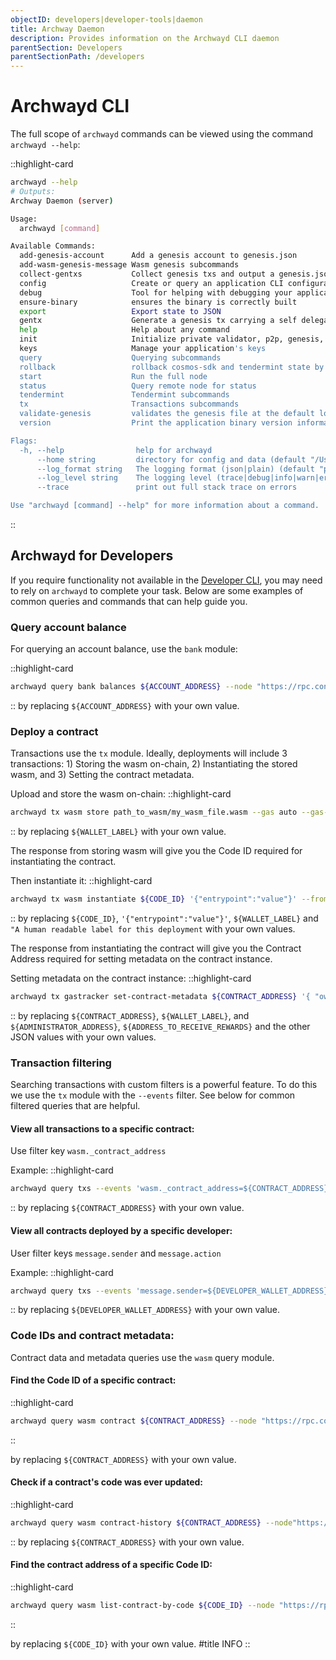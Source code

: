 ```yaml
---
objectID: developers|developer-tools|daemon
title: Archway Daemon
description: Provides information on the Archwayd CLI daemon
parentSection: Developers
parentSectionPath: /developers
---
```


# Archwayd CLI

The full scope of `archwayd` commands can be viewed using the command `archwayd --help`:

::highlight-card

```bash
archwayd --help
# Outputs:
Archway Daemon (server)

Usage:
  archwayd [command]

Available Commands:
  add-genesis-account      Add a genesis account to genesis.json
  add-wasm-genesis-message Wasm genesis subcommands
  collect-gentxs           Collect genesis txs and output a genesis.json file
  config                   Create or query an application CLI configuration file
  debug                    Tool for helping with debugging your application
  ensure-binary            ensures the binary is correctly built
  export                   Export state to JSON
  gentx                    Generate a genesis tx carrying a self delegation
  help                     Help about any command
  init                     Initialize private validator, p2p, genesis, and application configuration files
  keys                     Manage your application's keys
  query                    Querying subcommands
  rollback                 rollback cosmos-sdk and tendermint state by one height
  start                    Run the full node
  status                   Query remote node for status
  tendermint               Tendermint subcommands
  tx                       Transactions subcommands
  validate-genesis         validates the genesis file at the default location or at the location passed as an arg
  version                  Print the application binary version information

Flags:
  -h, --help                help for archwayd
      --home string         directory for config and data (default "/Users/adrianthompson/.archway")
      --log_format string   The logging format (json|plain) (default "plain")
      --log_level string    The logging level (trace|debug|info|warn|error|fatal|panic) (default "info")
      --trace               print out full stack trace on errors

Use "archwayd [command] --help" for more information about a command.
```

::

## Archwayd for Developers

If you require functionality not available in the <a href="https://www.npmjs.com/package/@archwayhq/cli" target="_blank" >Developer CLI</a>, you may need to rely on `archwayd` to complete your task. Below are some examples of common queries and commands that can help guide you.

### Query account balance

For querying an account balance, use the `bank` module:

::highlight-card

```bash
archwayd query bank balances ${ACCOUNT_ADDRESS} --node "https://rpc.constantine-1.archway.tech:443"
```

::
by replacing `${ACCOUNT_ADDRESS}` with your own value.


### Deploy a contract

Transactions use the `tx` module. Ideally, deployments will include 3 transactions: 1) Storing the wasm on-chain, 2) Instantiating the stored wasm, and 3) Setting the contract metadata.

Upload and store the wasm on-chain:
::highlight-card

```bash
archwayd tx wasm store path_to_wasm/my_wasm_file.wasm --gas auto --gas-prices 0.05uconst --gas-adjustment 1.4 --from ${WALLET_LABEL} --chain-id "constantine-1" --node "https://rpc.constantine-1.archway.tech:443" --broadcast-mode sync --output json -y
```

::
by replacing `${WALLET_LABEL}` with your own value.


The response from storing wasm will give you the Code ID required for instantiating the contract.

Then instantiate it:
::highlight-card

```bash
archwayd tx wasm instantiate ${CODE_ID} '{"entrypoint":"value"}' --from ${WALLET_LABEL} --label "A human readable label for this deployment" --gas auto --gas-prices 0.05uconst --gas-adjustment 1.4 --chain-id "constantine-1" --node "https://rpc.constantine-1.archway.tech:443" --broadcast-mode sync --output json -y
```

::
by replacing `${CODE_ID}`, `'{"entrypoint":"value"}'`, `${WALLET_LABEL}` and
`"A human readable label for this deployment` with your own values.


The response from instantiating the contract will give you the Contract Address required for setting metadata on the contract instance.

Setting metadata on the contract instance:
::highlight-card

```bash
archwayd tx gastracker set-contract-metadata ${CONTRACT_ADDRESS} '{ "owner_address": ${ADMINISTRATOR_ADDRESS}, "reward_address": ${ADDRESS_TO_RECEIVE_REWARDS}, "collect_premium": false, "premium_percentage_charged": 0, "gas_rebate_to_user": false }' --gas auto --gas-prices 0.05uconst --gas-adjustment 1.4 --from ${WALLET_LABEL} --chain-id "constantine-1" --node "https://rpc.constantine-1.archway.tech:443" --broadcast-mode sync --output json -y
```

::
by replacing `${CONTRACT_ADDRESS}`, `${WALLET_LABEL}`, and `${ADMINISTRATOR_ADDRESS}`, `${ADDRESS_TO_RECEIVE_REWARDS}` and the other JSON values with your own values.


### Transaction filtering

Searching transactions with custom filters is a powerful feature. To do this we use the `tx` module with the `--events` filter. See below for common filtered queries that are helpful.

#### View all transactions to a specific contract:

Use filter key `wasm._contract_address`

Example:
::highlight-card

```bash
archwayd query txs --events 'wasm._contract_address=${CONTRACT_ADDRESS}' --node "https://rpc.constantine-1.archway.tech:443"
```

::
by replacing `${CONTRACT_ADDRESS}` with your own value.

#### View all contracts deployed by a specific developer:

User filter keys `message.sender` and `message.action`

Example:
::highlight-card

```bash
archwayd query txs --events 'message.sender=${DEVELOPER_WALLET_ADDRESS}&message.action=/cosmwasm.wasm.v1.MsgInstantiateContract' --node "https://rpc.constantine-1.archway.tech:443"
```

::
by replacing `${DEVELOPER_WALLET_ADDRESS}` with your own value.


### Code IDs and contract metadata:

Contract data and metadata queries use the `wasm` query module.

#### Find the Code ID of a specific contract:

::highlight-card

```bash
archwayd query wasm contract ${CONTRACT_ADDRESS} --node "https://rpc.constantine-1.archway.tech:443"
```
::

by replacing `${CONTRACT_ADDRESS}` with your own value.


#### Check if a contract's code was ever updated:
::highlight-card

```bash
archwayd query wasm contract-history ${CONTRACT_ADDRESS} --node"https://rpc.constantine-1.archway.tech:443"
```

::
by replacing `${CONTRACT_ADDRESS}` with your own value.


#### Find the contract address of a specific Code ID:

::highlight-card

```bash
archwayd query wasm list-contract-by-code ${CODE_ID} --node "https://rpc.constantine-1.archway.tech:443"
```
::

by replacing `${CODE_ID}` with your own value.
#title
INFO
::
